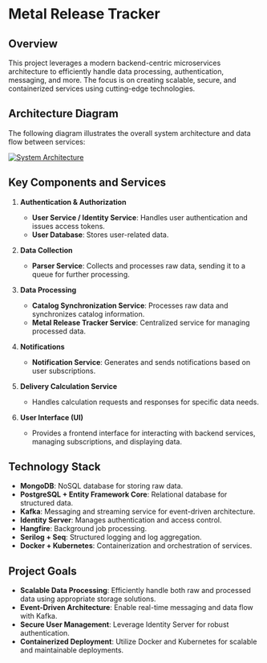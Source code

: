 # Metal Release Tracker

## Overview

This project leverages a modern backend-centric microservices architecture to efficiently handle data processing, authentication, messaging, and more. The focus is on creating scalable, secure, and containerized services using cutting-edge technologies.

## Architecture Diagram

The following diagram illustrates the overall system architecture and data flow between services:

[![System Architecture](https://www.mermaidchart.com/raw/f7f9fcf9-b5bc-46e2-b406-dd55acec4305?theme=light&version=v0.1&format=svg)](https://www.mermaidchart.com/raw/f7f9fcf9-b5bc-46e2-b406-dd55acec4305?theme=light&version=v0.1&format=svg)

## Key Components and Services

1. **Authentication & Authorization**
   - **User Service / Identity Service**: Handles user authentication and issues access tokens.
   - **User Database**: Stores user-related data.

2. **Data Collection**
   - **Parser Service**: Collects and processes raw data, sending it to a queue for further processing.

3. **Data Processing**
   - **Catalog Synchronization Service**: Processes raw data and synchronizes catalog information.
   - **Metal Release Tracker Service**: Centralized service for managing processed data.

4. **Notifications**
   - **Notification Service**: Generates and sends notifications based on user subscriptions.

5. **Delivery Calculation Service**
   - Handles calculation requests and responses for specific data needs.

6. **User Interface (UI)**
   - Provides a frontend interface for interacting with backend services, managing subscriptions, and displaying data.

## Technology Stack

- **MongoDB**: NoSQL database for storing raw data.
- **PostgreSQL + Entity Framework Core**: Relational database for structured data.
- **Kafka**: Messaging and streaming service for event-driven architecture.
- **Identity Server**: Manages authentication and access control.
- **Hangfire**: Background job processing.
- **Serilog + Seq**: Structured logging and log aggregation.
- **Docker + Kubernetes**: Containerization and orchestration of services.

## Project Goals

- **Scalable Data Processing**: Efficiently handle both raw and processed data using appropriate storage solutions.
- **Event-Driven Architecture**: Enable real-time messaging and data flow with Kafka.
- **Secure User Management**: Leverage Identity Server for robust authentication.
- **Containerized Deployment**: Utilize Docker and Kubernetes for scalable and maintainable deployments.
